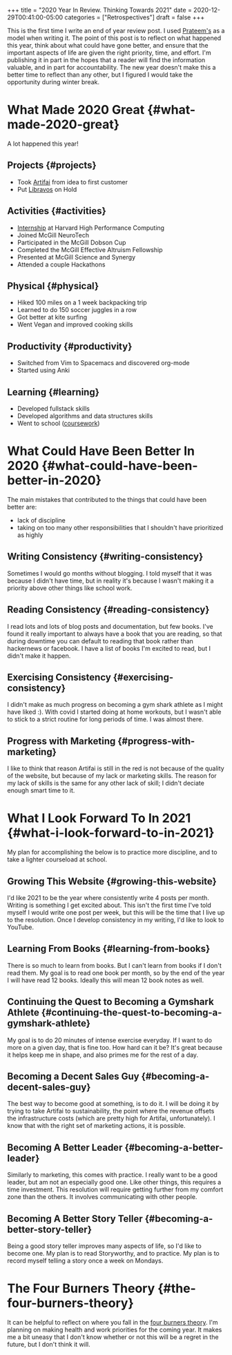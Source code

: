 +++
title = "2020 Year In Review. Thinking Towards 2021"
date = 2020-12-29T00:41:00-05:00
categories = ["Retrospectives"]
draft = false
+++

This is the first time I write an end of year review post. I used [Prateem's](https://www.preetamnath.com/blog/2020-year-in-review) as a model when writing it. The point of this post is to reflect on what happened this year, think about what could have gone better, and ensure that the important aspects of life are given the right priority, time, and effort. I'm publishing it in part in the hopes that a reader will find the information valuable, and in part for accountability. The new year doesn't make this a better time to reflect than any other, but I figured I would take the opportunity during winter break.


# What Made 2020 Great {#what-made-2020-great}

A lot happened this year!


## Projects {#projects}

-   Took [Artifai](../a-technical-overview-of-artifai) from idea to first customer
-   Put [Libravos](../libravos-post-mortem) on Hold


## Activities {#activities}

-   [Internship](../summer-2020-internship-at-harvard-high-performance-computing/) at Harvard High Performance Computing
-   Joined McGill NeuroTech
-   Participated in the McGill Dobson Cup
-   Completed the McGill Effective Altruism Fellowship
-   Presented at McGill Science and Synergy
-   Attended a couple Hackathons


## Physical {#physical}

-   Hiked 100 miles on a 1 week backpacking trip
-   Learned to do 150 soccer juggles in a row
-   Got better at kite surfing
-   Went Vegan and improved cooking skills


## Productivity {#productivity}

-   Switched from Vim to Spacemacs and discovered org-mode
-   Started using Anki


## Learning {#learning}

-   Developed fullstack skills
-   Developed algorithms and data structures skills
-   Went to school ([coursework](https://colekillian.com/coursework-overview))


# What Could Have Been Better In 2020 {#what-could-have-been-better-in-2020}

The main mistakes that contributed to the things that could have been better are:

-   lack of discipline
-   taking on too many other responsibilities that I shouldn't have prioritized as highly


## Writing Consistency {#writing-consistency}

Sometimes I would go months without blogging. I told myself that it was because I didn't have time, but in reality it's because I wasn't making it a priority above other things like school work.


## Reading Consistency {#reading-consistency}

I read lots and lots of blog posts and documentation, but few books. I've found it really important to always have a book that you are reading, so that during downtime you can default to reading that book rather than hackernews or facebook. I have a list of books I'm excited to read, but I didn't make it happen.


## Exercising Consistency {#exercising-consistency}

I didn't make as much progress on becoming a gym shark athlete as I might have liked :). With covid I started doing at home workouts, but I wasn't able to stick to a strict routine for long periods of time. I was almost there.


## Progress with Marketing {#progress-with-marketing}

I like to think that reason Artifai is still in the red is not because of the quality of the website, but because of my lack or marketing skills. The reason for my lack of skills is the same for any other lack of skill; I didn't deciate enough smart time to it.


# What I Look Forward To In 2021 {#what-i-look-forward-to-in-2021}

My plan for accomplishing the below is to practice more discipline, and to take a lighter courseload at school.


## Growing This Website {#growing-this-website}

I'd like 2021 to be the year where consistently write 4 posts per month. Writing is something I get excited about. This isn't the first time I've told myself I would write one post per week, but this will be the time that I live up to the resolution. Once I develop consistency in my writing, I'd like to look to YouTube.


## Learning From Books {#learning-from-books}

There is so much to learn from books. But I can't learn from books if I don't read them. My goal is to read one book per month, so by the end of the year I will have read 12 books. Ideally this will mean 12 book notes as well.


## Continuing the Quest to Becoming a Gymshark Athlete {#continuing-the-quest-to-becoming-a-gymshark-athlete}

My goal is to do 20 minutes of intense exercise everyday. If I want to do more on a given day, that is fine too. How hard can it be? It's great because it helps keep me in shape, and also primes me for the rest of a day.


## Becoming a Decent Sales Guy {#becoming-a-decent-sales-guy}

The best way to become good at something, is to do it. I will be doing it by trying to take Artifai to sustainability, the point where the revenue offsets the infrastructure costs (which are pretty high for Artifai, unfortunately). I know that with the right set of marketing actions, it is possible.


## Becoming A Better Leader {#becoming-a-better-leader}

Similarly to marketing, this comes with practice. I really want to be a good leader, but am not an especially good one. Like other things, this requires a time investment. This resolution will require getting further from my comfort zone than the others. It involves communicating with other people.


## Becoming A Better Story Teller {#becoming-a-better-story-teller}

Being a good story teller improves many aspects of life, so I'd like to become one. My plan is to read Storyworthy, and to practice. My plan is to record myself telling a story once a week on Mondays.


# The Four Burners Theory {#the-four-burners-theory}

It can be helpful to reflect on where you fall in the [four burners theory](https://jamesclear.com/four-burners-theory). I'm planning on making health and work priorities for the coming year. It makes me a bit uneasy that I don't know whether or not this will be a regret in the future, but I don't think it will.
